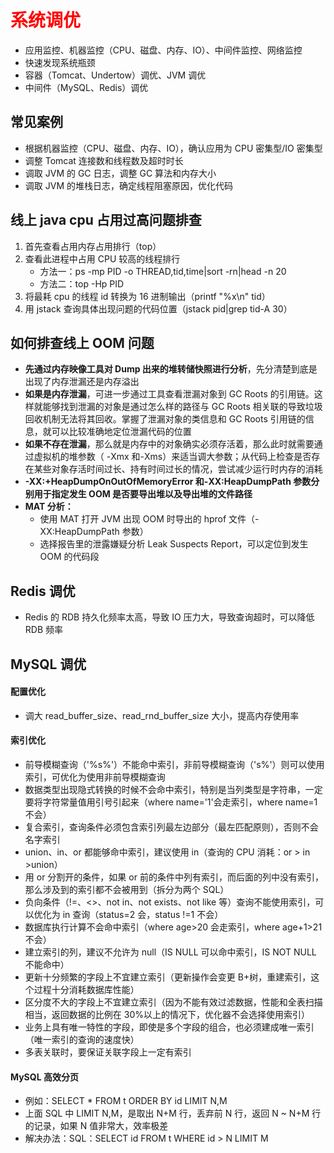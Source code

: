 # <font color=red>系统调优</font>

- 应用监控、机器监控（CPU、磁盘、内存、IO）、中间件监控、网络监控
- 快速发现系统瓶颈
- 容器（Tomcat、Undertow）调优、JVM 调优
- 中间件（MySQL、Redis）调优

## 常见案例

- 根据机器监控（CPU、磁盘、内存、IO），确认应用为 CPU 密集型/IO 密集型
- 调整 Tomcat 连接数和线程数及超时时长
- 调取 JVM 的 GC 日志，调整 GC 算法和内存大小
- 调取 JVM 的堆栈日志，确定线程阻塞原因，优化代码

## 线上 java cpu 占用过高问题排查

1. 首先查看占用内存占用排行（top）
2. 查看此进程中占用 CPU 较高的线程排行
   - 方法一：ps -mp PID -o THREAD,tid,time|sort -rn|head -n 20
   - 方法二：top -Hp PID
3. 将最耗 cpu 的线程 id 转换为 16 进制输出（printf "%x\n" tid）
4. 用 jstack 查询具体出现问题的代码位置（jstack pid|grep tid-A 30）

## 如何排查线上 OOM 问题

- **先通过内存映像工具对 Dump 出来的堆转储快照进行分析**，先分清楚到底是出现了内存泄漏还是内存溢出
- **如果是内存泄漏**，可进一步通过工具查看泄漏对象到 GC Roots 的引用链。这样就能够找到泄漏的对象是通过怎么样的路径与 GC Roots 相关联的导致垃圾回收机制无法将其回收。掌握了泄漏对象的类信息和 GC Roots 引用链的信息，就可以比较准确地定位泄漏代码的位置
- **如果不存在泄漏**，那么就是内存中的对象确实必须存活着，那么此时就需要通过虚拟机的堆参数（ -Xmx 和-Xms）来适当调大参数；从代码上检查是否存在某些对象存活时间过长、持有时间过长的情况，尝试减少运行时内存的消耗
- **-XX:+HeapDumpOnOutOfMemoryError 和-XX:HeapDumpPath 参数分别用于指定发生 OOM 是否要导出堆以及导出堆的文件路径**
- **MAT 分析：**
  - 使用 MAT 打开 JVM 出现 OOM 时导出的 hprof 文件（-XX:HeapDumpPath 参数）
  - 选择报告里的泄露嫌疑分析 Leak Suspects Report，可以定位到发生 OOM 的代码段

## Redis 调优

- Redis 的 RDB 持久化频率太高，导致 IO 压力大，导致查询超时，可以降低 RDB 频率

## MySQL 调优

#### 配置优化

- 调大 read_buffer_size、read_rnd_buffer_size 大小，提高内存使用率

#### 索引优化

- 前导模糊查询（'%s%'）不能命中索引，非前导模糊查询（'s%'）则可以使用索引，可优化为使用非前导模糊查询
- 数据类型出现隐式转换的时候不会命中索引，特别是当列类型是字符串，一定要将字符常量值用引号引起来（where name='1'会走索引，where name=1 不会）
- 复合索引，查询条件必须包含索引列最左边部分（最左匹配原则），否则不会名字索引
- union、in、or 都能够命中索引，建议使用 in（查询的 CPU 消耗：or > in >union）
- 用 or 分割开的条件，如果 or 前的条件中列有索引，而后面的列中没有索引，那么涉及到的索引都不会被用到（拆分为两个 SQL）
- 负向条件（!=、<>、not in、not exists、not like 等）查询不能使用索引，可以优化为 in 查询（status=2 会，status !=1 不会）
- 数据库执行计算不会命中索引（where age>20 会走索引，where age+1>21 不会）
- 建立索引的列，建议不允许为 null（IS NULL 可以命中索引，IS NOT NULL 不能命中）
- 更新十分频繁的字段上不宜建立索引（更新操作会变更 B+树，重建索引，这个过程十分消耗数据库性能）
- 区分度不大的字段上不宜建立索引（因为不能有效过滤数据，性能和全表扫描相当，返回数据的比例在 30%以上的情况下，优化器不会选择使用索引）
- 业务上具有唯一特性的字段，即使是多个字段的组合，也必须建成唯一索引（唯一索引的查询的速度快）
- 多表关联时，要保证关联字段上一定有索引

#### MySQL 高效分页

- 例如：SELECT \* FROM t ORDER BY id LIMIT N,M
- 上面 SQL 中 LIMIT N,M，是取出 N+M 行，丢弃前 N 行，返回 N ~ N+M 行的记录，如果 N 值非常大，效率极差
- 解决办法：SQL：SELECT id FROM t WHERE id > N LIMIT M
